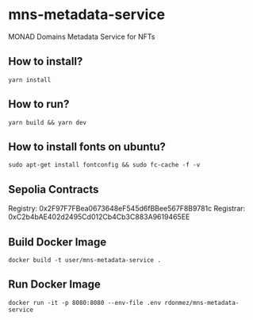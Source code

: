 # mns-metadata-service
MONAD Domains Metadata Service for NFTs

## How to install?
```shell
yarn install
```

## How to run?
```shell
yarn build && yarn dev
```

## How to install fonts on ubuntu?
```shell
sudo apt-get install fontconfig && sudo fc-cache -f -v
```

## Sepolia Contracts
Registry: 0x2F97F7FBea0673648eF545d6fBBee567F8B9781c
Registrar: 0xC2b4bAE402d2495Cd012Cb4Cb3C883A9619465EE

## Build Docker Image
```shell
docker build -t user/mns-metadata-service .
```

## Run Docker Image
```shell
docker run -it -p 8080:8080 --env-file .env rdonmez/mns-metadata-service
```
